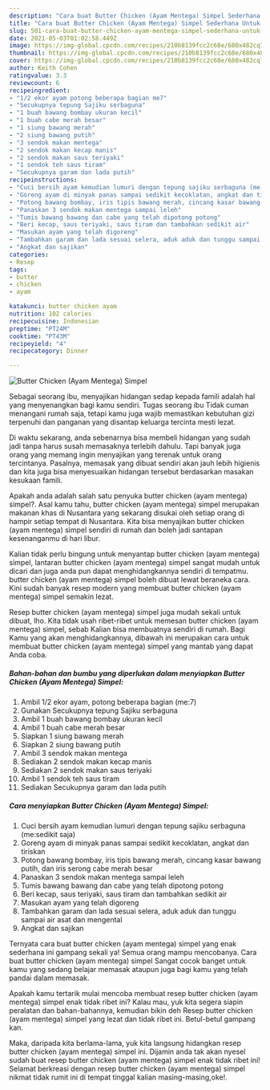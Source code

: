 ```yaml
---
description: "Cara buat Butter Chicken (Ayam Mentega) Simpel Sederhana Untuk Jualan"
title: "Cara buat Butter Chicken (Ayam Mentega) Simpel Sederhana Untuk Jualan"
slug: 501-cara-buat-butter-chicken-ayam-mentega-simpel-sederhana-untuk-jualan
date: 2021-05-03T01:02:58.449Z
image: https://img-global.cpcdn.com/recipes/210b8139fcc2c68e/680x482cq70/butter-chicken-ayam-mentega-simpel-foto-resep-utama.jpg
thumbnail: https://img-global.cpcdn.com/recipes/210b8139fcc2c68e/680x482cq70/butter-chicken-ayam-mentega-simpel-foto-resep-utama.jpg
cover: https://img-global.cpcdn.com/recipes/210b8139fcc2c68e/680x482cq70/butter-chicken-ayam-mentega-simpel-foto-resep-utama.jpg
author: Keith Cohen
ratingvalue: 3.3
reviewcount: 6
recipeingredient:
- "1/2 ekor ayam potong beberapa bagian me7"
- "Secukupnya tepung Sajiku serbaguna"
- "1 buah bawang bombay ukuran kecil"
- "1 buah cabe merah besar"
- "1 siung bawang merah"
- "2 siung bawang putih"
- "3 sendok makan mentega"
- "2 sendok makan kecap manis"
- "2 sendok makan saus teriyaki"
- "1 sendok teh saus tiram"
- "Secukupnya garam dan lada putih"
recipeinstructions:
- "Cuci bersih ayam kemudian lumuri dengan tepung sajiku serbaguna (me:sedikit saja)"
- "Goreng ayam di minyak panas sampai sedikit kecoklatan, angkat dan tiriskan"
- "Potong bawang bombay, iris tipis bawang merah, cincang kasar bawang putih, dan iris serong cabe merah besar"
- "Panaskan 3 sendok makan mentega sampai leleh"
- "Tumis bawang bawang dan cabe yang telah dipotong potong"
- "Beri kecap, saus teriyaki, saus tiram dan tambahkan sedikit air"
- "Masukan ayam yang telah digoreng"
- "Tambahkan garam dan lada sesuai selera, aduk aduk dan tunggu sampai air asat dan mengental"
- "Angkat dan sajikan"
categories:
- Resep
tags:
- butter
- chicken
- ayam

katakunci: butter chicken ayam 
nutrition: 102 calories
recipecuisine: Indonesian
preptime: "PT24M"
cooktime: "PT43M"
recipeyield: "4"
recipecategory: Dinner

---
```



![Butter Chicken (Ayam Mentega) Simpel](https://img-global.cpcdn.com/recipes/210b8139fcc2c68e/680x482cq70/butter-chicken-ayam-mentega-simpel-foto-resep-utama.jpg)

Sebagai seorang ibu, menyajikan hidangan sedap kepada famili adalah hal yang menyenangkan bagi kamu sendiri. Tugas seorang ibu Tidak cuman menangani rumah saja, tetapi kamu juga wajib memastikan kebutuhan gizi terpenuhi dan panganan yang disantap keluarga tercinta mesti lezat.

Di waktu  sekarang, anda sebenarnya bisa membeli hidangan yang sudah jadi tanpa harus susah memasaknya terlebih dahulu. Tapi banyak juga orang yang memang ingin menyajikan yang terenak untuk orang tercintanya. Pasalnya, memasak yang dibuat sendiri akan jauh lebih higienis dan kita juga bisa menyesuaikan hidangan tersebut berdasarkan masakan kesukaan famili. 



Apakah anda adalah salah satu penyuka butter chicken (ayam mentega) simpel?. Asal kamu tahu, butter chicken (ayam mentega) simpel merupakan makanan khas di Nusantara yang sekarang disukai oleh setiap orang di hampir setiap tempat di Nusantara. Kita bisa menyajikan butter chicken (ayam mentega) simpel sendiri di rumah dan boleh jadi santapan kesenanganmu di hari libur.

Kalian tidak perlu bingung untuk menyantap butter chicken (ayam mentega) simpel, lantaran butter chicken (ayam mentega) simpel sangat mudah untuk dicari dan juga anda pun dapat menghidangkannya sendiri di tempatmu. butter chicken (ayam mentega) simpel boleh dibuat lewat beraneka cara. Kini sudah banyak resep modern yang membuat butter chicken (ayam mentega) simpel semakin lezat.

Resep butter chicken (ayam mentega) simpel juga mudah sekali untuk dibuat, lho. Kita tidak usah ribet-ribet untuk memesan butter chicken (ayam mentega) simpel, sebab Kalian bisa membuatnya sendiri di rumah. Bagi Kamu yang akan menghidangkannya, dibawah ini merupakan cara untuk membuat butter chicken (ayam mentega) simpel yang mantab yang dapat Anda coba.

<!--inarticleads1-->

##### Bahan-bahan dan bumbu yang diperlukan dalam menyiapkan Butter Chicken (Ayam Mentega) Simpel:

1. Ambil 1/2 ekor ayam, potong beberapa bagian (me:7)
1. Gunakan Secukupnya tepung Sajiku serbaguna
1. Ambil 1 buah bawang bombay ukuran kecil
1. Ambil 1 buah cabe merah besar
1. Siapkan 1 siung bawang merah
1. Siapkan 2 siung bawang putih
1. Ambil 3 sendok makan mentega
1. Sediakan 2 sendok makan kecap manis
1. Sediakan 2 sendok makan saus teriyaki
1. Ambil 1 sendok teh saus tiram
1. Sediakan Secukupnya garam dan lada putih




<!--inarticleads2-->

##### Cara menyiapkan Butter Chicken (Ayam Mentega) Simpel:

1. Cuci bersih ayam kemudian lumuri dengan tepung sajiku serbaguna (me:sedikit saja)
1. Goreng ayam di minyak panas sampai sedikit kecoklatan, angkat dan tiriskan
1. Potong bawang bombay, iris tipis bawang merah, cincang kasar bawang putih, dan iris serong cabe merah besar
1. Panaskan 3 sendok makan mentega sampai leleh
1. Tumis bawang bawang dan cabe yang telah dipotong potong
1. Beri kecap, saus teriyaki, saus tiram dan tambahkan sedikit air
1. Masukan ayam yang telah digoreng
1. Tambahkan garam dan lada sesuai selera, aduk aduk dan tunggu sampai air asat dan mengental
1. Angkat dan sajikan




Ternyata cara buat butter chicken (ayam mentega) simpel yang enak sederhana ini gampang sekali ya! Semua orang mampu mencobanya. Cara buat butter chicken (ayam mentega) simpel Sangat cocok banget untuk kamu yang sedang belajar memasak ataupun juga bagi kamu yang telah pandai dalam memasak.

Apakah kamu tertarik mulai mencoba membuat resep butter chicken (ayam mentega) simpel enak tidak ribet ini? Kalau mau, yuk kita segera siapin peralatan dan bahan-bahannya, kemudian bikin deh Resep butter chicken (ayam mentega) simpel yang lezat dan tidak ribet ini. Betul-betul gampang kan. 

Maka, daripada kita berlama-lama, yuk kita langsung hidangkan resep butter chicken (ayam mentega) simpel ini. Dijamin anda tak akan nyesel sudah buat resep butter chicken (ayam mentega) simpel enak tidak ribet ini! Selamat berkreasi dengan resep butter chicken (ayam mentega) simpel nikmat tidak rumit ini di tempat tinggal kalian masing-masing,oke!.

